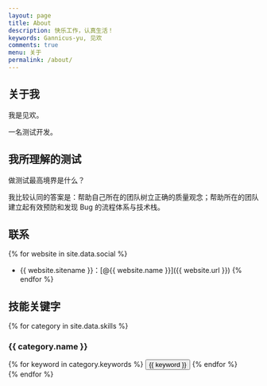 ```yaml
---
layout: page
title: About
description: 快乐工作，认真生活！
keywords: Gannicus-yu, 见欢
comments: true
menu: 关于
permalink: /about/
---
```

## 关于我
我是见欢。

一名测试开发。

## 我所理解的测试

做测试最高境界是什么？

我比较认同的答案是：帮助自己所在的团队树立正确的质量观念；帮助所在的团队建立起有效预防和发现 Bug 的流程体系与技术栈。

## 联系

{% for website in site.data.social %}
* {{ website.sitename }}：[@{{ website.name }}]({{ website.url }})
{% endfor %}

## 技能关键字

{% for category in site.data.skills %}
### {{ category.name }}
<div class="btn-inline">
{% for keyword in category.keywords %}
<button class="btn btn-outline" type="button">{{ keyword }}</button>
{% endfor %}
</div>
{% endfor %}
